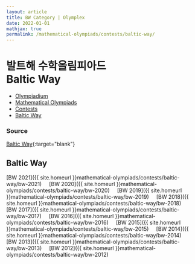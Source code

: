 ```yaml
---
layout: article
title: BW Category | Olymplex
date: 2022-01-01
mathjax: true
permalink: /mathematical-olympiads/contests/baltic-way/
---
```

# 발트해 수학올림피아드 <br> Baltic Way
<ul class="breadcrumb">
	<li><a href="{{ site.homeurl }}">Olympiadium</a></li> 
	<li><a href="{{ site.homeurl }}mathematical-olympiads/">Mathematical Olympiads</a></li> 
	<li><a href="{{ site.homeurl }}mathematical-olympiads/contests/">Contests</a></li> 
	<li><a href="{{ site.homeurl }}mathematical-olympiads/contests/baltic-way/">Baltic Way</a></li>
</ul>

### Source
[Baltic Way](http://www.math.olympiaadid.ut.ee/eng/html/index.php?id=bw){:target="blank"}

## Baltic Way
[BW 2021]({{ site.homeurl }}mathematical-olympiads/contests/baltic-way/bw-2021)&nbsp;&nbsp;&nbsp;&nbsp;
[BW 2020]({{ site.homeurl }}mathematical-olympiads/contests/baltic-way/bw-2020)&nbsp;&nbsp;&nbsp;&nbsp;
[BW 2019]({{ site.homeurl }}mathematical-olympiads/contests/baltic-way/bw-2019)&nbsp;&nbsp;&nbsp;&nbsp;
[BW 2018]({{ site.homeurl }}mathematical-olympiads/contests/baltic-way/bw-2018)&nbsp;&nbsp;&nbsp;&nbsp;
[BW 2017]({{ site.homeurl }}mathematical-olympiads/contests/baltic-way/bw-2017)&nbsp;&nbsp;&nbsp;&nbsp;
[BW 2016]({{ site.homeurl }}mathematical-olympiads/contests/baltic-way/bw-2016)&nbsp;&nbsp;&nbsp;&nbsp;
[BW 2015]({{ site.homeurl }}mathematical-olympiads/contests/baltic-way/bw-2015)&nbsp;&nbsp;&nbsp;&nbsp;
[BW 2014]({{ site.homeurl }}mathematical-olympiads/contests/baltic-way/bw-2014)&nbsp;&nbsp;&nbsp;&nbsp;
[BW 2013]({{ site.homeurl }}mathematical-olympiads/contests/baltic-way/bw-2013)&nbsp;&nbsp;&nbsp;&nbsp;
[BW 2012]({{ site.homeurl }}mathematical-olympiads/contests/baltic-way/bw-2012)&nbsp;&nbsp;&nbsp;&nbsp;
